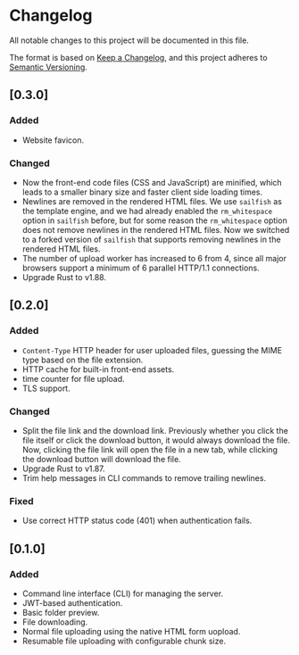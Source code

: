 # Changelog

All notable changes to this project will be documented in this file.

The format is based on [Keep a Changelog](https://keepachangelog.com/en/1.1.0/),
and this project adheres to [Semantic Versioning](https://semver.org/spec/v2.0.0.html).

## [0.3.0]

### Added

- Website favicon.

### Changed

- Now the front-end code files (CSS and JavaScript) are minified, which leads to a smaller binary size and faster client side loading times.
- Newlines are removed in the rendered HTML files. We use `sailfish` as the template engine, and we had already enabled the `rm_whitespace` option in `sailfish` before, but for some reason the `rm_whitespace` option does not remove newlines in the rendered HTML files. Now we switched to a forked version of `sailfish` that supports removing newlines in the rendered HTML files.
- The number of upload worker has increased to 6 from 4, since all major browsers support a minimum of 6 parallel HTTP/1.1 connections.
- Upgrade Rust to v1.88.

## [0.2.0]

### Added

- `Content-Type` HTTP header for user uploaded files, guessing the MIME type based on the file extension.
- HTTP cache for built-in front-end assets.
- time counter for file upload.
- TLS support.

### Changed

- Split the file link and the download link. Previously whether you click the file itself or click the download button, it would always download the file. Now, clicking the file link will open the file in a new tab, while clicking the download button will download the file.
- Upgrade Rust to v1.87.
- Trim help messages in CLI commands to remove trailing newlines.

### Fixed

- Use correct HTTP status code (401) when authentication fails.

## [0.1.0]

### Added

- Command line interface (CLI) for managing the server.
- JWT-based authentication.
- Basic folder preview.
- File downloading.
- Normal file uploading using the native HTML form uopload.
- Resumable file uploading with configurable chunk size.
